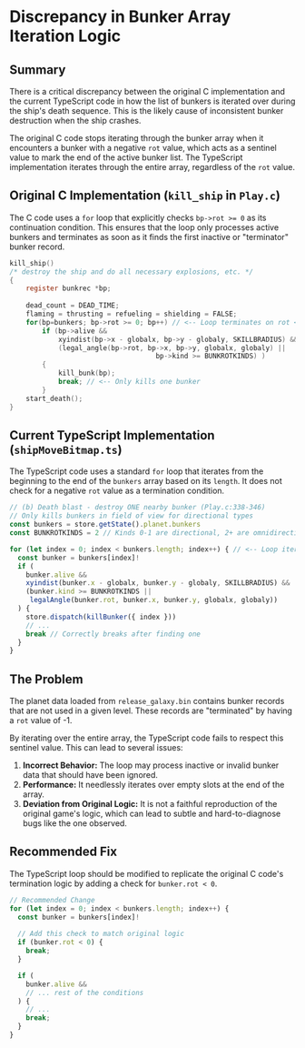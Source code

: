 # Discrepancy in Bunker Array Iteration Logic

## Summary
There is a critical discrepancy between the original C implementation and the current TypeScript code in how the list of bunkers is iterated over during the ship's death sequence. This is the likely cause of inconsistent bunker destruction when the ship crashes.

The original C code stops iterating through the bunker array when it encounters a bunker with a negative `rot` value, which acts as a sentinel value to mark the end of the active bunker list. The TypeScript implementation iterates through the entire array, regardless of the `rot` value.

## Original C Implementation (`kill_ship` in `Play.c`)
The C code uses a `for` loop that explicitly checks `bp->rot >= 0` as its continuation condition. This ensures that the loop only processes active bunkers and terminates as soon as it finds the first inactive or "terminator" bunker record.

```c
kill_ship()
/* destroy the ship and do all necessary explosions, etc. */
{
	register bunkrec *bp;
	
	dead_count = DEAD_TIME;
	flaming = thrusting = refueling = shielding = FALSE;
	for(bp=bunkers; bp->rot >= 0; bp++) // <-- Loop terminates on rot < 0
		if (bp->alive &&
			xyindist(bp->x - globalx, bp->y - globaly, SKILLBRADIUS) &&
			(legal_angle(bp->rot, bp->x, bp->y, globalx, globaly) ||
									bp->kind >= BUNKROTKINDS) )
		{
			kill_bunk(bp);
			break; // <-- Only kills one bunker
		}
	start_death();
}
```

## Current TypeScript Implementation (`shipMoveBitmap.ts`)
The TypeScript code uses a standard `for` loop that iterates from the beginning to the end of the `bunkers` array based on its `length`. It does not check for a negative `rot` value as a termination condition.

```typescript
// (b) Death blast - destroy ONE nearby bunker (Play.c:338-346)
// Only kills bunkers in field of view for directional types
const bunkers = store.getState().planet.bunkers
const BUNKROTKINDS = 2 // Kinds 0-1 are directional, 2+ are omnidirectional

for (let index = 0; index < bunkers.length; index++) { // <-- Loop iterates through the entire array
  const bunker = bunkers[index]!
  if (
    bunker.alive &&
    xyindist(bunker.x - globalx, bunker.y - globaly, SKILLBRADIUS) &&
    (bunker.kind >= BUNKROTKINDS || 
     legalAngle(bunker.rot, bunker.x, bunker.y, globalx, globaly))
  ) {
    store.dispatch(killBunker({ index }))
    // ...
    break // Correctly breaks after finding one
  }
}
```

## The Problem
The planet data loaded from `release_galaxy.bin` contains bunker records that are not used in a given level. These records are "terminated" by having a `rot` value of -1.

By iterating over the entire array, the TypeScript code fails to respect this sentinel value. This can lead to several issues:
1.  **Incorrect Behavior:** The loop may process inactive or invalid bunker data that should have been ignored.
2.  **Performance:** It needlessly iterates over empty slots at the end of the array.
3.  **Deviation from Original Logic:** It is not a faithful reproduction of the original game's logic, which can lead to subtle and hard-to-diagnose bugs like the one observed.

## Recommended Fix
The TypeScript loop should be modified to replicate the original C code's termination logic by adding a check for `bunker.rot < 0`.

```typescript
// Recommended Change
for (let index = 0; index < bunkers.length; index++) {
  const bunker = bunkers[index]!
  
  // Add this check to match original logic
  if (bunker.rot < 0) {
    break;
  }

  if (
    bunker.alive &&
    // ... rest of the conditions
  ) {
    // ...
    break;
  }
}
```
